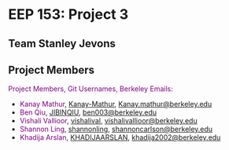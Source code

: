# EEP 153: Project 3
## Team Stanley Jevons

## Project Members
<span style="color:purple">Project Members, Git Usernames, Berkeley Emails:</span>
- <span style="color:purple">Kanay Mathur</span>, [Kanay-Mathur](https://github.com/Kanay-Mathur), Kanay.mathur@berkeley.edu
- <span style="color:purple">Ben Qiu</span>, [JIBINQIU](https://github.com/JIBINQIU), ben003@berkeley.edu
- <span style="color:purple">Vishali Vallioor</span>, [vishalival](https://github.com/vishalival), vishalivallioor@berkeley.edu
- <span style="color:purple">Shannon Ling</span>, [shannonling](https://github.com/shannonling), shannoncarlson@berkeley.edu
- <span style="color:purple">Khadija Arslan</span>, [KHADIJAARSLAN](https://github.com/KHADIJAARSLAN), khadija2002@berkeley.edu
